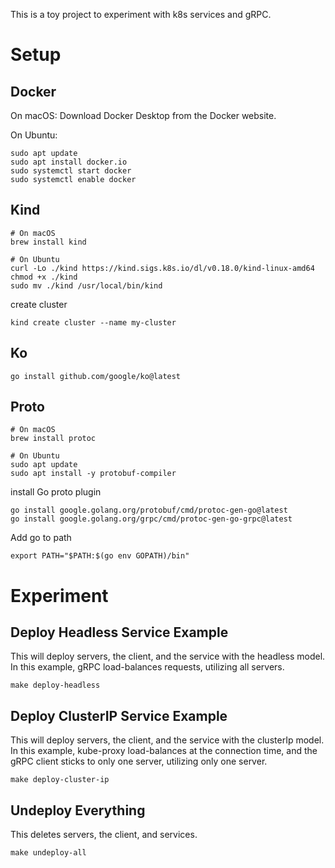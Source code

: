 This is a toy project to experiment with k8s services and gRPC.

# Setup

## Docker
On macOS: Download Docker Desktop from the Docker website.

On Ubuntu:
```
sudo apt update
sudo apt install docker.io
sudo systemctl start docker
sudo systemctl enable docker
```

## Kind
```
# On macOS
brew install kind

# On Ubuntu
curl -Lo ./kind https://kind.sigs.k8s.io/dl/v0.18.0/kind-linux-amd64
chmod +x ./kind
sudo mv ./kind /usr/local/bin/kind
```

create cluster
```
kind create cluster --name my-cluster
```

## Ko

```
go install github.com/google/ko@latest
```

## Proto

```
# On macOS
brew install protoc

# On Ubuntu
sudo apt update
sudo apt install -y protobuf-compiler
```

install Go proto plugin
```
go install google.golang.org/protobuf/cmd/protoc-gen-go@latest
go install google.golang.org/grpc/cmd/protoc-gen-go-grpc@latest
```

Add go to path
```
export PATH="$PATH:$(go env GOPATH)/bin"
```

# Experiment
## Deploy Headless Service Example
This will deploy servers, the client, and the service with the headless model. In this example, gRPC load-balances requests, utilizing all servers.

```
make deploy-headless
```

## Deploy ClusterIP Service Example
This will deploy servers, the client, and the service with the clusterIp model. In this example, kube-proxy load-balances at the connection time, and the gRPC client sticks to only one server, utilizing only one server.

```
make deploy-cluster-ip
```

## Undeploy Everything
This deletes servers, the client, and services.
```
make undeploy-all
```




